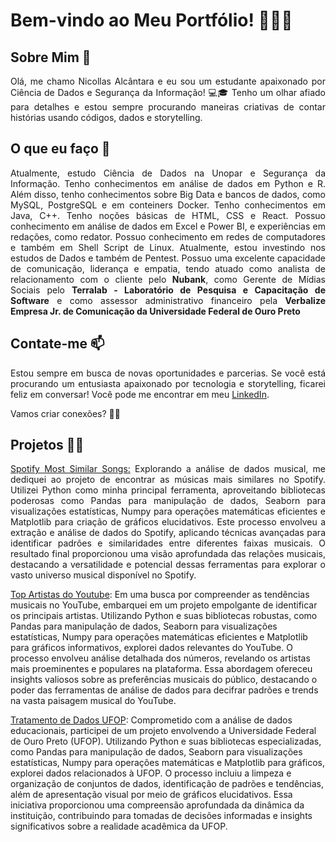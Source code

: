<!DOCTYPE html>
<html lang="en">

<head>
    <meta charset="UTF-8">
    <meta name="viewport" content="width=device-width, initial-scale=1.0">
</head>

<body>
    <div class="container">
        <h1>Bem-vindo ao Meu Portfólio! 👩‍💻📰</h1>
        <h2>Sobre Mim 🌟</h2>
        <p style="text-align: justify;"> Olá, me chamo Nicollas Alcântara e eu sou um estudante apaixonado por Ciência de Dados e Segurança da Informação! 💻🎓 Tenho um olhar afiado para detalhes e
            estou sempre procurando maneiras criativas de contar histórias usando códigos, dados e storytelling.</p>
        <h2> O que eu faço 🚀</h2>
        <p style="text-align: justify;"> Atualmente, estudo Ciência de Dados na Unopar e Segurança da Informação. Tenho conhecimentos em análise de dados em Python e R. Além disso, tenho conhecimentos sobre Big Data e bancos de dados, como MySQL, PostgreSQL e em conteiners Docker. Tenho conhecimentos em Java, C++. Tenho noções básicas de HTML, CSS e React. Possuo conhecimento em análise de dados em Excel e Power BI, e experiências em redações, como redator. Possuo conhecimento em redes de computadores e também em Shell Script de Linux. Atualmente, estou investindo nos estudos de Dados e também de Pentest. Possuo uma excelente capacidade de comunicação, liderança e empatia, tendo atuado como analista de relacionamento com o cliente pelo <b>Nubank</b>, como Gerente de Mídias Sociais pelo <b>Terralab - Laboratório de Pesquisa e Capacitação de Software</b> e como assessor administrativo financeiro pela <b>Verbalize Empresa Jr. de Comunicação da Universidade Federal de Ouro Preto</b></p>
        <h2>Contate-me 📫</h2>
        <p style="text-align: justify;" >Estou sempre em busca de novas oportunidades e parcerias. Se você está procurando um entusiasta
            apaixonado por tecnologia e storytelling, ficarei feliz em conversar! Você pode me encontrar em meu <a
                href="https://www.linkedin.com/in/nicollas-alc%C3%A2ntara-8650b5132/">LinkedIn</a>.</p>
        <p>Vamos criar conexões? 🌟✨</p><p><i class="fa-brands fa-linkedin"></i></p>
        <h2> Projetos 👩‍💻 </h2>
        <p style="text-align: justify;" ><a href="https://github.com/niklaz4/portfolio/tree/main/Spotify%20Most%20Similar%20Songs">Spotify Most Similar Songs:</a> Explorando a análise de dados musical, me dediquei ao projeto de encontrar as músicas mais similares no Spotify. Utilizei Python como minha principal ferramenta, aproveitando bibliotecas poderosas como Pandas para manipulação de dados, Seaborn para visualizações estatísticas, Numpy para operações matemáticas eficientes e Matplotlib para criação de gráficos elucidativos. Este processo envolveu a extração e análise de dados do Spotify, aplicando técnicas avançadas para identificar padrões e similaridades entre diferentes faixas musicais. O resultado final proporcionou uma visão aprofundada das relações musicais, destacando a versatilidade e potencial dessas ferramentas para explorar o vasto universo musical disponível no Spotify. <p><a href="https://github.com/niklaz4/portfolio/tree/main/Top%20Youtube%20Artist">Top Artistas do Youtube</a>: Em uma busca por compreender as tendências musicais no YouTube, embarquei em um projeto empolgante de identificar os principais artistas. Utilizando Python e suas bibliotecas robustas, como Pandas para manipulação de dados, Seaborn para visualizações estatísticas, Numpy para operações matemáticas eficientes e Matplotlib para gráficos informativos, explorei dados relevantes do YouTube. O processo envolveu análise detalhada dos números, revelando os artistas mais proeminentes e populares na plataforma. Essa abordagem ofereceu insights valiosos sobre as preferências musicais do público, destacando o poder das ferramentas de análise de dados para decifrar padrões e trends na vasta paisagem musical do YouTube.</p><p><a href="https://github.com/niklaz4/portfolio/tree/main/tratamento%20de%20dados%20UFOP">Tratamento de Dados UFOP</a>: Comprometido com a análise de dados educacionais, participei de um projeto envolvendo a Universidade Federal de Ouro Preto (UFOP). Utilizando Python e suas bibliotecas especializadas, como Pandas para manipulação de dados, Seaborn para visualizações estatísticas, Numpy para operações matemáticas e Matplotlib para gráficos, explorei dados relacionados à UFOP. O processo incluiu a limpeza e organização de conjuntos de dados, identificação de padrões e tendências, além de apresentação visual por meio de gráficos elucidativos. Essa iniciativa proporcionou uma compreensão aprofundada da dinâmica da instituição, contribuindo para tomadas de decisões informadas e insights significativos sobre a realidade acadêmica da UFOP.</p></p>
    </div>
</body>

</html>
